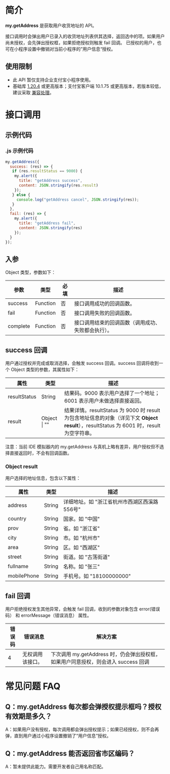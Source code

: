 # 简介
**my.getAddress** 是获取用户收货地址的 API。

接口调用时会弹出用户已录入的收货地址列表供其选择，返回选中的项。如果用户尚未授权，会先弹出授权框，如果拒绝授权则触发 fail 回调。
已授权的用户，也可在小程序设置中撤销对当前小程序的”用户信息“授权。

## 使用限制

- 此 API 暂仅支持企业支付宝小程序使用。
- 基础库 [1.20.4](https://opendocs.alipay.com/mini/framework/lib) 或更高版本；支付宝客户端 10.1.75 或更高版本，若版本较低，建议采取 [兼容处理](https://opendocs.alipay.com/mini/framework/compatibility)。

# 接口调用

## 示例代码

### .js 示例代码
```javascript
my.getAddress({
  success: (res) => {
   if (res.resultStatus == 9000) {
    my.alert({
      title: "getAddress success",
      content: JSON.stringify(res.result)
    });
   } else {
     console.log("getAddress cancel", JSON.stringify(res));
   }
  },
  fail: (res) => {
    my.alert({
      title: "getAddress fail",
      content: JSON.stringify(res)
    });
  }
});
```

## 入参

Object 类型，参数如下：

| **参数** | **类型** | **必填** | **描述** |
| --- | --- | --- | --- |
| success | Function | 否 | 接口调用成功的回调函数。 |
| fail | Function | 否 | 接口调用失败的回调函数。 |
| complete | Function | 否 | 接口调用结束的回调函数（调用成功、失败都会执行）。 |

## success 回调

用户通过授权并完成或取消选择，会触发 success 回调。success 回调将收到一个 Object 类型的参数，其属性如下：

| **属性** | **类型** | **描述** |
| --- | --- | --- |
| resultStatus | String | 结果码。9000 表示用户选择了一个地址；6001 表示用户未做选择直接返回。 |
| result | Object \| "" | 结果详情。resultStatus 为 9000 时 result 为包含地址信息的对象（详见下文 <b>Object result</b>），resultStatus 为 6001 时，result 为空字符串。 

注意：当前 IDE 模拟器内的 my.getAddress 与真机上略有差异，用户授权但不选择直接返回时，不会有回调函数。

### Object result
用户选择的地址信息，包含以下属性：

| **属性** | **类型** | **描述** |
| --- | --- | --- |
| address | String | 详细地址。如 "浙江省杭州市西湖区西溪路556号" |
| country | String | 国家。如 "中国" | 
| prov | String | 省。如 "浙江省" | 
| city | String | 市。如 "杭州市" | 
| area | String | 区。如 "西湖区" | 
| street | String | 街道。如 "古荡街道" | 
| fullname | String | 名称。如 "张三" | 
| mobilePhone | String | 手机号。如 "18100000000" |

## fail 回调

用户拒绝授权发生其他异常，会触发 fail 回调，收到的参数对象包含 error(错误码） 和 errorMessage（错误消息） 属性。

| **错误码** | **错误消息** | **解决方案** |
| --- | --- | --- |
| 4 | 无权调用该接口。 | 下次调用 my.getAddress 时，仍会弹出授权框，如果用户同意授权，则会进入 success 回调 |

# 常见问题 FAQ

## Q：my.getAddress 每次都会弹授权提示框吗？授权有效期是多久？
A：如果用户没有授权，每次调用都会弹出授权提示；如果已经授权，则不会再弹，直到用户通过小程序设置撤销了“用户信息”授权。

## Q：my.getAddress 能否返回省市区编码？
A：暂未提供此能力。需要开发者自己用名称匹配。
